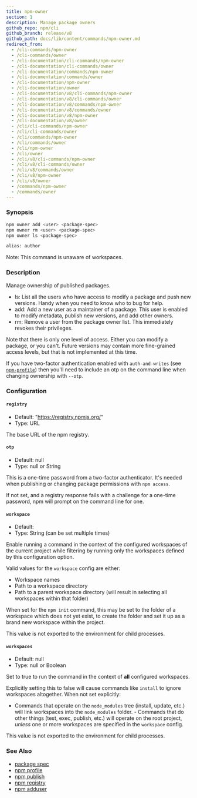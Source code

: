 ```yaml
---
title: npm-owner
section: 1
description: Manage package owners
github_repo: npm/cli
github_branch: release/v8
github_path: docs/lib/content/commands/npm-owner.md
redirect_from:
  - /cli-commands/npm-owner
  - /cli-commands/owner
  - /cli-documentation/cli-commands/npm-owner
  - /cli-documentation/cli-commands/owner
  - /cli-documentation/commands/npm-owner
  - /cli-documentation/commands/owner
  - /cli-documentation/npm-owner
  - /cli-documentation/owner
  - /cli-documentation/v8/cli-commands/npm-owner
  - /cli-documentation/v8/cli-commands/owner
  - /cli-documentation/v8/commands/npm-owner
  - /cli-documentation/v8/commands/owner
  - /cli-documentation/v8/npm-owner
  - /cli-documentation/v8/owner
  - /cli/cli-commands/npm-owner
  - /cli/cli-commands/owner
  - /cli/commands/npm-owner
  - /cli/commands/owner
  - /cli/npm-owner
  - /cli/owner
  - /cli/v8/cli-commands/npm-owner
  - /cli/v8/cli-commands/owner
  - /cli/v8/commands/owner
  - /cli/v8/npm-owner
  - /cli/v8/owner
  - /commands/npm-owner
  - /commands/owner
---
```


### Synopsis

```bash
npm owner add <user> <package-spec>
npm owner rm <user> <package-spec>
npm owner ls <package-spec>

alias: author
```

Note: This command is unaware of workspaces.

### Description

Manage ownership of published packages.

* ls: List all the users who have access to modify a package and push new
  versions.  Handy when you need to know who to bug for help.
* add: Add a new user as a maintainer of a package.  This user is enabled
  to modify metadata, publish new versions, and add other owners.
* rm: Remove a user from the package owner list.  This immediately revokes
  their privileges.

Note that there is only one level of access.  Either you can modify a package,
or you can't.  Future versions may contain more fine-grained access levels, but
that is not implemented at this time.

If you have two-factor authentication enabled with `auth-and-writes` (see
[`npm-profile`](/cli/v8/commands/npm-profile)) then you'll need to include an otp
on the command line when changing ownership with `--otp`.

### Configuration

#### `registry`

* Default: "https://registry.npmjs.org/"
* Type: URL

The base URL of the npm registry.

#### `otp`

* Default: null
* Type: null or String

This is a one-time password from a two-factor authenticator. It's needed
when publishing or changing package permissions with `npm access`.

If not set, and a registry response fails with a challenge for a one-time
password, npm will prompt on the command line for one.

#### `workspace`

* Default:
* Type: String (can be set multiple times)

Enable running a command in the context of the configured workspaces of the
current project while filtering by running only the workspaces defined by
this configuration option.

Valid values for the `workspace` config are either:

* Workspace names
* Path to a workspace directory
* Path to a parent workspace directory (will result in selecting all
  workspaces within that folder)

When set for the `npm init` command, this may be set to the folder of a
workspace which does not yet exist, to create the folder and set it up as a
brand new workspace within the project.

This value is not exported to the environment for child processes.

#### `workspaces`

* Default: null
* Type: null or Boolean

Set to true to run the command in the context of **all** configured
workspaces.

Explicitly setting this to false will cause commands like `install` to
ignore workspaces altogether. When not set explicitly:

- Commands that operate on the `node_modules` tree (install, update, etc.)
will link workspaces into the `node_modules` folder. - Commands that do
other things (test, exec, publish, etc.) will operate on the root project,
_unless_ one or more workspaces are specified in the `workspace` config.

This value is not exported to the environment for child processes.

### See Also

* [package spec](/cli/v8/using-npm/package-spec)
* [npm profile](/cli/v8/commands/npm-profile)
* [npm publish](/cli/v8/commands/npm-publish)
* [npm registry](/cli/v8/using-npm/registry)
* [npm adduser](/cli/v8/commands/npm-adduser)

